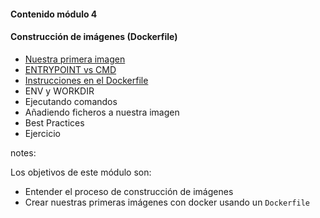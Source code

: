 #### Contenido módulo 4

#### Construcción de imágenes (Dockerfile)

* [Nuestra primera imagen](#/dockerfile)
* [ENTRYPOINT vs CMD](#/entrypoint-vs-cmd)
* [Instrucciones en el Dockerfile](#/dockerfile-instructions)   
* ENV y WORKDIR
* Ejecutando comandos
* Añadiendo ficheros a nuestra imagen
* Best Practices
* Ejercicio

notes:

Los objetivos de este módulo son:

* Entender el proceso de construcción de imágenes
* Crear nuestras primeras imágenes con docker usando un `Dockerfile`